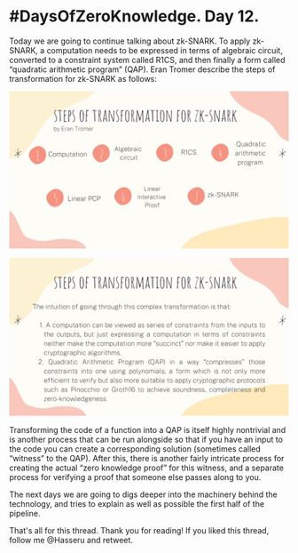 # #DaysOfZeroKnowledge. Day 12.

Today we are going to continue talking about zk-SNARK. To apply zk-SNARK, a computation needs to be expressed in terms of algebraic circuit, converted to a constraint system called R1CS, and then finally a form called “quadratic arithmetic program” (QAP). Eran Tromer describe the steps of transformation for zk-SNARK as follows:

![Steps of tranformation for zk-SNARK](https://raw.githubusercontent.com/hasselalcala/DaysOfZeroKnowledge/main/images/zksnark_5.png)

![Steps of tranformation for zk-SNARK](https://raw.githubusercontent.com/hasselalcala/DaysOfZeroKnowledge/main/images/zksnark_6.png)

Transforming the code of a function into a QAP is itself highly nontrivial and is another process that can be run alongside so that if you have an input to the code you can create a corresponding solution (sometimes called “witness” to the QAP). After this, there is another fairly intricate process for creating the actual “zero knowledge proof” for this witness, and a separate process for verifying a proof that someone else passes along to you.

The next days we are going to digs deeper into the machinery behind the technology, and tries to explain as well as possible the first half of the pipeline.

That's all for this thread. 
Thank you for reading! If you liked this thread, follow me @Hasseru and retweet.
